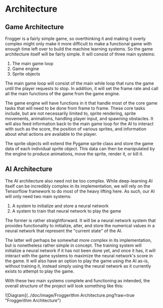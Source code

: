 # Architecture

## Game Architecture

Frogger is a fairly simple game, so overthinking it and making it overly
complex might only make it more difficult to make a functional game with
enough time left over to build the machine learning systems. So the game
architecture itself will be fairly simple. It will consist of three main
systems:

1. The main game loop
2. Game engine
3. Sprite objects

The main game loop will consist of the main while loop that runs the game
until the player requests to stop. In addition, it will set the frame
rate and call all the main functions of the game from the game engine.

The game engine will have functions in it that handle most of the core
game tasks that will need to be done from frame to frame. These core
tasks include, but are not necessarily limited to, sprite rendering,
sprite movements, animations, handling player input, and spawning
obstacles. It will also feed information back to the main game loop for 
the AI to interact with such as the score, the position of various sprites,
and information about what actions are available to the player.

The sprite objects will extend the Pygame sprite class and store the game
data of each individual sprite object. This data can then be manipulated
by the engine to produce animations, move the sprite, render it, or kill
it.

## AI Architecture

The AI architecture also need not be too complex. While deep-learning
AI itself can be incredibly complex in its implementation, we will rely
on the Tensorflow framework to do most of the heavy lifting here. As such,
our AI will only need two main systems:

1. A system to initialize and store a neural network
2. A system to train that neural network to play the game

The former is rather straightforward. It will be a neural network system
that provides functionality to initialize, alter, and store the numerical
values in a neural network that represent the "current state" of the AI.

The latter will perhaps be somewhat more complex in its implementation, but
is nonetheless rather simple in concept. The training system will
initialize a neural network if it has not been done yet, and once it has,
it will interact with the game systems to maximize the neural network's
score in the game. It will also have an option to play the game using the
AI as-is, without training it, instead simply using the neural network
as it currently exists to attempt to play the game.

With these two main systems complete and functioning as intended, the 
overall structure of the project will look something like this:

![Diagram](../doc/image/Froggerithm Architecture.png?raw=true "Froggerithm Architecture")